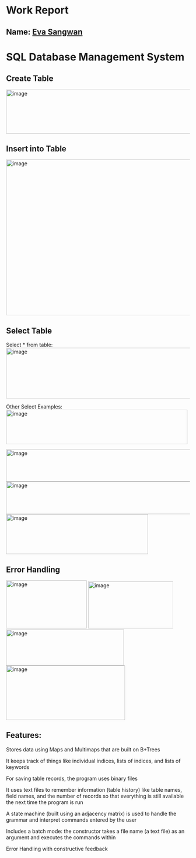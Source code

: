 
# Work Report

## Name: <ins> Eva Sangwan </ins>

# SQL Database Management System 

## Create Table 
<img width="595" height="120" alt="image" src="https://github.com/user-attachments/assets/6d937a93-f409-4cba-bddd-d7a24b307ce3" />

## Insert into Table
<img width="628" height="425" alt="image" src="https://github.com/user-attachments/assets/a1057adc-4a15-4190-ab5c-f89d86e13c9c" />

## Select Table
Select * from table: 
<img width="625" height="138" alt="image" src="https://github.com/user-attachments/assets/b62fd74f-ea0a-4d17-9641-73f34d51ea8b" />

Other Select Examples: 
<img width="497" height="94" alt="image" src="https://github.com/user-attachments/assets/a54d840e-ade2-42ed-8feb-32d5e07dcb75" />

<img width="623" height="88" alt="image" src="https://github.com/user-attachments/assets/4b5e454c-e5e3-4727-a196-c6bc34792814" />

<img width="626" height="89" alt="image" src="https://github.com/user-attachments/assets/b1de590a-f100-44b7-83c4-3801f52f254d" />

<img width="389" height="109" alt="image" src="https://github.com/user-attachments/assets/ed469ef7-7599-416e-90e6-8b20a11aa50c" />

## Error Handling

<img width="221" height="131" alt="image" src="https://github.com/user-attachments/assets/295ab087-496d-4fae-b98c-e99936e83abf" />

<img width="233" height="128" alt="image" src="https://github.com/user-attachments/assets/6468fab9-cfed-4019-9c58-848ca964d389" />

<img width="323" height="98" alt="image" src="https://github.com/user-attachments/assets/0a381079-1116-4c73-b62d-fc21030f1dbf" />

<img width="326" height="149" alt="image" src="https://github.com/user-attachments/assets/668e1fdd-6d2d-456f-9dcd-01bef80b2515" />



## Features:

Stores data using Maps and Multimaps that are built on B+Trees

It keeps track of things like individual indices, lists of indices, and lists of keywords

For saving table records, the program uses binary files

It uses text files to remember information (table history) like table names, field names, and the number of records so that everything is still available the next time the program is run

A state machine (built using an adjacency matrix) is used to handle the grammar and interpret commands entered by the user

Includes a batch mode: the constructor takes a file name (a text file) as an argument and executes the commands within

Error Handling with constructive feedback 


